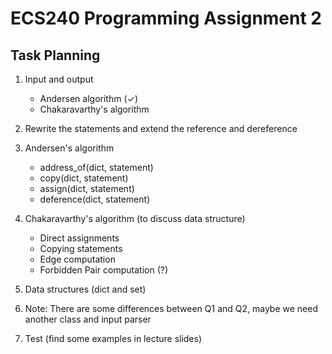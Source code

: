 # ECS240 Programming Assignment 2

## Task Planning
1. Input and output 
    - Andersen algorithm ($\checkmark$)
    - Chakaravarthy's algorithm
2. Rewrite the statements and extend the reference and dereference
3. Andersen's algorithm
    - address_of(dict, statement)
    - copy(dict, statement)
    - assign(dict, statement)
    - deference(dict, statement)
4. Chakaravarthy's algorithm (to discuss data structure)
    - Direct assignments
    - Copying statements
    - Edge computation
    - Forbidden Pair computation (?)

5. Data structures (dict and set)
6. Note: There are some differences between Q1 and Q2, maybe we need another class and input parser
7. Test (find some examples in lecture slides)
